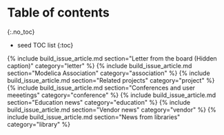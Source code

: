 # Table of contents
{:.no_toc}

* seed TOC list
{:toc}

{% include build_issue_article.md section="Letter from the board (Hidden caption)" category="letter" %}
{% include build_issue_article.md section="Modelica Association" category="association" %}
{% include build_issue_article.md section="Related projects" category="project" %}
{% include build_issue_article.md section="Conferences and user meeetings" category="conference" %}
{% include build_issue_article.md section="Education news" category="education" %}
{% include build_issue_article.md section="Vendor news" category="vendor" %}
{% include build_issue_article.md section="News from libraries" category="library" %}
